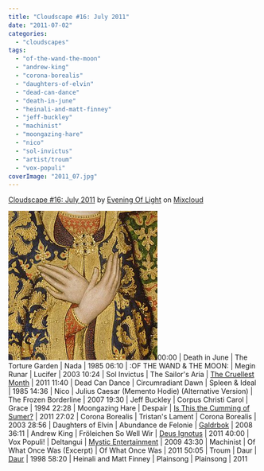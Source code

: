 ```yaml
---
title: "Cloudscape #16: July 2011"
date: "2011-07-02"
categories: 
  - "cloudscapes"
tags: 
  - "of-the-wand-the-moon"
  - "andrew-king"
  - "corona-borealis"
  - "daughters-of-elvin"
  - "dead-can-dance"
  - "death-in-june"
  - "heinali-and-matt-finney"
  - "jeff-buckley"
  - "machinist"
  - "moongazing-hare"
  - "nico"
  - "sol-invictus"
  - "artist/troum"
  - "vox-populi"
coverImage: "2011_07.jpg"
---
```


[Cloudscape #16: July 2011](http://www.mixcloud.com/eveningoflight/cloudscape-16-july-2011/?utm_source=widget&utm_medium=web&utm_campaign=base_links&utm_term=resource_link) by [Evening Of Light](http://www.mixcloud.com/eveningoflight/?utm_source=widget&utm_medium=web&utm_campaign=base_links&utm_term=profile_link) on [Mixcloud](http://www.mixcloud.com/?utm_source=widget&utm_medium=web&utm_campaign=base_links&utm_term=homepage_link)

![](images/2011_07.jpg "2011_07")00:00 | Death in June | The Torture Garden | Nada | 1985 06:10 | :OF THE WAND & THE MOON: | Megin Runar | Lucifer | 2003 10:24 | Sol Invictus | The Sailor's Aria | [The Cruellest Month](http://www.eveningoflight.nl/2011/06/11/review-sol-invictus-the-cruellest-month-2011/ "Review: Sol Invictus – The Cruellest Month (2011)") | 2011 11:40 | Dead Can Dance | Circumradiant Dawn | Spleen & Ideal | 1985 14:36 | Nico | Julius Caesar (Memento Hodie) (Alternative Version) | The Frozen Borderline | 2007 19:30 | Jeff Buckley | Corpus Christi Carol | Grace | 1994 22:28 | Moongazing Hare | Despair | [Is This the Cumming of Sumer?](http://www.eveningoflight.nl/2011/06/28/review-moongazing-hare-is-this-the-cumming-of-sumer-2011/ "Review: Moongazing Hare – Is This the Cumming of Sumer? (2011)") | 2011 27:02 | Corona Borealis | Tristan's Lament | Corona Borealis | 2003 28:56 | Daughters of Elvin | Abundance de Felonie | [Galdrbok](http://www.eveningoflight.nl/2008/02/01/review-daughters-of-elvin-galdrbok-2008/ "Review: Daughters of Elvin – Galdrbok (2008)") | 2008 36:11 | Andrew King | Fröleichen So Well Wir | [Deus Ignotus](http://www.eveningoflight.nl/2011/08/11/review-andrew-king-deus-ignotus/ "Review: Andrew King – Deus Ignotus (2011)") | 2011 40:00 | Vox Populi! | Deltangui | [Mystic Entertainment](http://www.eveningoflight.nl/2012/04/15/review-vox-populi-mystic-entertainment-2009/ "Review: Vox Populi! – Mystic Entertainment (2009)") | 2009 43:30 | Machinist | Of What Once Was (Excerpt) | Of What Once Was | 2011 50:05 | Troum | Daur | [Daur](http://www.eveningoflight.nl/2011/07/24/review-troum-ljubimaya-daur-2009/ "Review: Troum – Ljubimaya | Daur (2009)") | 1998 58:20 | Heinali and Matt Finney | Plainsong | Plainsong | 2011
